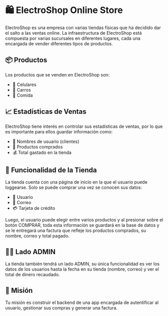 # 🛍️ ElectroShop Online Store

ElectroShop es una empresa con varias tiendas físicas que ha decidido dar el salto a las ventas online. La infraestructura de ElectroShop está compuesta por varias sucursales en diferentes lugares, cada una encargada de vender diferentes tipos de productos.

## 📦 Productos

Los productos que se venden en ElectroShop son:

- 📱 Celulares
- 🚗 Carros
- 🍔 Comida

## 📈 Estadísticas de Ventas

ElectroShop tiene interés en controlar sus estadísticas de ventas, por lo que es importante para ellos guardar información como:

- 👤 Nombres de usuario (clientes)
- 🛒 Productos comprados
- 💰 Total gastado en la tienda

## 🛒 Funcionalidad de la Tienda

La tienda cuenta con una página de inicio en la que el usuario puede loggearse. Solo se puede comprar una vez se conocen sus datos:

- 👤 Usuario
- 📧 Correo
- 💳 Tarjeta de crédito

Luego, el usuario puede elegir entre varios productos y al presionar sobre el botón COMPRAR, toda esta información se guardará en la base de datos y se le entregará una factura que refleje los productos comprados, su nombre, correo y total pagado.

## 👮‍♂️ Lado ADMIN

La tienda también tendrá un lado ADMIN, su única funcionalidad es ver los datos de los usuarios hasta la fecha en su tienda (nombre, correo) y ver el total de dinero recaudado.

## 🎯 Misión

Tu misión es construir el backend de una app encargada de autentificar al usuario, gestionar sus compras y generar una factura.